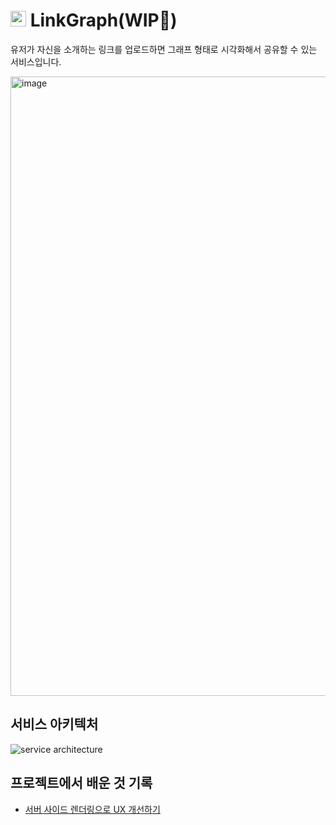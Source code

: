 # <img height="25px" src="https://github.com/hyunjinee/linkgraph/assets/63354527/2612509a-975a-4ee7-a1b8-5be464444a74" /> LinkGraph(WIP🔨)

유저가 자신을 소개하는 링크를 업로드하면 그래프 형태로 시각화해서 공유할 수 있는 서비스입니다.

<img width="991" alt="image" src="https://github.com/hyunjinee/linkgraph/assets/63354527/85103dc0-f6d1-4e85-a4c0-62a2c50ef838">

## 서비스 아키텍처

![service architecture](https://github.com/hyunjinee/linkgraph/assets/63354527/36ca1fcb-d4bd-4298-b09c-6219a78a8c47)

## 프로젝트에서 배운 것 기록

- [서버 사이드 렌더링으로 UX 개선하기](https://www.youtube.com/watch?v=wxxNS6hEptE)

<!-- ## TODO

- 모노레포
- React Props. Type or Interface?
- 서버 컴포넌트
- HTTP Method 멱등성 (DELETE) -->

<!-- ## 왜 이 기술을 선택했는가?

- Next.js
  - React 기반 프로젝트에서 ISR, SSR, CSR 다양한 렌더링 패턴을 적용할 수 있다.
  - 서버 컴포넌트를 적절히 사용하여 번들 사이즈를 줄일 수 있다.
  - Vercel을 활용한 쉽고 빠른 CD
- -->
